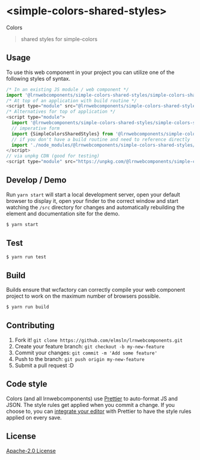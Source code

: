 # &lt;simple-colors-shared-styles&gt;

Colors
> shared styles for simple-colors

## Usage
To use this web component in your project you can utilize one of the following styles of syntax.

```js
/* In an existing JS module / web component */
import '@lrnwebcomponents/simple-colors-shared-styles/simple-colors-shared-styles.js';
/* At top of an application with build routine */
<script type="module" src="@lrnwebcomponents/simple-colors-shared-styles/simple-colors-shared-styles.js"></script>
/* Alternatives for top of application */
<script type="module">
  import '@lrnwebcomponents/simple-colors-shared-styles/simple-colors-shared-styles.js';
  // imperative form
  import {SimpleColorsSharedStyles} from '@lrnwebcomponents/simple-colors-shared-styles';
  // if you don't have a build routine and need to reference directly
  import './node_modules/@lrnwebcomponents/simple-colors-shared-styles/simple-colors-shared-styles.js';
</script>
// via unpkg CDN (good for testing)
<script type="module" src="https://unpkg.com/@lrnwebcomponents/simple-colors-shared-styles/simple-colors-shared-styles.js"></script>
```

## Develop / Demo
Run `yarn start` will start a local development server, open your default browser to display it, open your finder to the correct window and start watching the `/src` directory for changes and automatically rebuilding the element and documentation site for the demo.
```bash
$ yarn start
```

## Test

```bash
$ yarn run test
```

## Build
Builds ensure that wcfactory can correctly compile your web component project to
work on the maximum number of browsers possible.
```bash
$ yarn run build
```

## Contributing

1. Fork it! `git clone https://github.com/elmsln/lrnwebcomponents.git`
2. Create your feature branch: `git checkout -b my-new-feature`
3. Commit your changes: `git commit -m 'Add some feature'`
4. Push to the branch: `git push origin my-new-feature`
5. Submit a pull request :D

## Code style

Colors (and all lrnwebcomponents) use [Prettier][prettier] to auto-format JS and JSON.  The style rules get applied when you commit a change.  If you choose to, you can [integrate your editor][prettier-ed] with Prettier to have the style rules applied on every save.

[prettier]: https://github.com/prettier/prettier/
[prettier-ed]: https://github.com/prettier/prettier/#editor-integration
[polyserve]: https://github.com/Polymer/polyserve
[web-component-tester]: https://github.com/Polymer/web-component-tester

## License
[Apache-2.0 License](http://opensource.org/licenses/Apache-2.0)